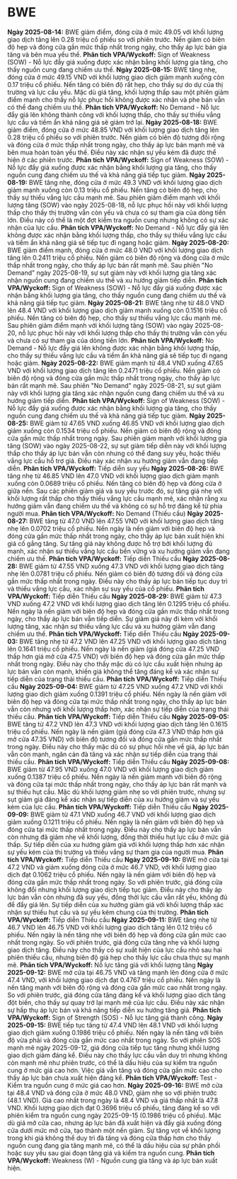 # BWE

**Ngày 2025-08-14:** BWE giảm điểm, đóng cửa ở mức 49.05 với khối lượng giao dịch tăng lên 0.28 triệu cổ phiếu so với phiên trước. Nến giảm có biên độ hẹp và đóng cửa gần mức thấp nhất trong ngày, cho thấy áp lực bán gia tăng và bên mua yếu thế. **Phân tích VPA/Wyckoff:** Sign of Weakness (SOW) - Nỗ lực đẩy giá xuống được xác nhận bằng khối lượng gia tăng, cho thấy nguồn cung đang chiếm ưu thế.
**Ngày 2025-08-15:** BWE tăng nhẹ, đóng cửa ở mức 49.15 VND với khối lượng giao dịch giảm mạnh xuống còn 0.17 triệu cổ phiếu. Nến tăng có biên độ rất hẹp, cho thấy sự do dự của thị trường và lực cầu yếu. Mặc dù giá tăng, khối lượng thấp sau một phiên giảm điểm mạnh cho thấy nỗ lực phục hồi không được xác nhận và phe bán vẫn có thể đang chiếm ưu thế. **Phân tích VPA/Wyckoff:** No Demand - Nỗ lực đẩy giá lên không thành công với khối lượng thấp, cho thấy sự thiếu vắng lực cầu và tiềm ẩn khả năng giá sẽ giảm trở lại.
**Ngày 2025-08-18:** BWE giảm điểm, đóng cửa ở mức 48.85 VND với khối lượng giao dịch tăng lên 0.28 triệu cổ phiếu so với phiên trước. Nến giảm có biên độ tương đối rộng và đóng cửa ở mức thấp nhất trong ngày, cho thấy áp lực bán mạnh mẽ và bên mua hoàn toàn yếu thế. Điều này xác nhận sự yếu kém đã được thể hiện ở các phiên trước. **Phân tích VPA/Wyckoff:** Sign of Weakness (SOW) - Nỗ lực đẩy giá xuống được xác nhận bằng khối lượng gia tăng, cho thấy nguồn cung đang chiếm ưu thế và khả năng giá tiếp tục giảm.
**Ngày 2025-08-19:** BWE tăng nhẹ, đóng cửa ở mức 49.3 VND với khối lượng giao dịch giảm mạnh xuống còn 0.13 triệu cổ phiếu. Nến tăng có biên độ hẹp, cho thấy sự thiếu vắng lực cầu mạnh mẽ. Sau phiên giảm điểm mạnh với khối lượng tăng (SOW) vào ngày 2025-08-18, nỗ lực phục hồi này với khối lượng thấp cho thấy thị trường vẫn còn yếu và chưa có sự tham gia của dòng tiền lớn. Điều này có thể là một đợt kiểm tra nguồn cung nhưng không có sự xác nhận của lực cầu. **Phân tích VPA/Wyckoff:** No Demand - Nỗ lực đẩy giá lên không được xác nhận bằng khối lượng thấp, cho thấy sự thiếu vắng lực cầu và tiềm ẩn khả năng giá sẽ tiếp tục đi ngang hoặc giảm.
**Ngày 2025-08-20:** BWE giảm điểm mạnh, đóng cửa ở mức 48.0 VND với khối lượng giao dịch tăng lên 0.2411 triệu cổ phiếu. Nến giảm có biên độ rộng và đóng cửa ở mức thấp nhất trong ngày, cho thấy áp lực bán rất mạnh mẽ. Sau phiên "No Demand" ngày 2025-08-19, sự sụt giảm này với khối lượng gia tăng xác nhận nguồn cung đang chiếm ưu thế và xu hướng giảm tiếp diễn. **Phân tích VPA/Wyckoff:** Sign of Weakness (SOW) - Nỗ lực đẩy giá xuống được xác nhận bằng khối lượng gia tăng, cho thấy nguồn cung đang chiếm ưu thế và khả năng giá tiếp tục giảm.
**Ngày 2025-08-21:** BWE tăng nhẹ từ 48.0 VND lên 48.4 VND với khối lượng giao dịch giảm mạnh xuống còn 0.1516 triệu cổ phiếu. Nến tăng có biên độ hẹp, cho thấy sự thiếu vắng lực cầu mạnh mẽ. Sau phiên giảm điểm mạnh với khối lượng tăng (SOW) vào ngày 2025-08-20, nỗ lực phục hồi này với khối lượng thấp cho thấy thị trường vẫn còn yếu và chưa có sự tham gia của dòng tiền lớn. **Phân tích VPA/Wyckoff:** No Demand - Nỗ lực đẩy giá lên không được xác nhận bằng khối lượng thấp, cho thấy sự thiếu vắng lực cầu và tiềm ẩn khả năng giá sẽ tiếp tục đi ngang hoặc giảm.
**Ngày 2025-08-22:** BWE giảm mạnh từ 48.4 VND xuống 47.65 VND với khối lượng giao dịch tăng lên 0.2471 triệu cổ phiếu. Nến giảm có biên độ rộng và đóng cửa gần mức thấp nhất trong ngày, cho thấy áp lực bán rất mạnh mẽ. Sau phiên "No Demand" ngày 2025-08-21, sự sụt giảm này với khối lượng gia tăng xác nhận nguồn cung đang chiếm ưu thế và xu hướng giảm tiếp diễn. **Phân tích VPA/Wyckoff:** Sign of Weakness (SOW) - Nỗ lực đẩy giá xuống được xác nhận bằng khối lượng gia tăng, cho thấy nguồn cung đang chiếm ưu thế và khả năng giá tiếp tục giảm.
**Ngày 2025-08-25:** BWE giảm từ 47.65 VND xuống 46.85 VND với khối lượng giao dịch giảm xuống còn 0.1534 triệu cổ phiếu. Nến giảm có biên độ rộng và đóng cửa gần mức thấp nhất trong ngày. Sau phiên giảm mạnh với khối lượng gia tăng (SOW) vào ngày 2025-08-22, sự sụt giảm tiếp diễn này với khối lượng thấp cho thấy áp lực bán vẫn còn nhưng có thể đang suy yếu, hoặc thiếu vắng lực cầu hỗ trợ giá. Điều này xác nhận xu hướng giảm vẫn đang tiếp diễn. **Phân tích VPA/Wyckoff:** Tiếp diễn suy yếu
**Ngày 2025-08-26:** BWE tăng nhẹ từ 46.85 VND lên 47.0 VND với khối lượng giao dịch giảm mạnh xuống còn 0.0689 triệu cổ phiếu. Nến tăng có biên độ hẹp và đóng cửa ở giữa nến. Sau các phiên giảm giá và suy yếu trước đó, sự tăng giá nhẹ với khối lượng rất thấp cho thấy thiếu vắng lực cầu mạnh mẽ, xác nhận rằng xu hướng giảm vẫn đang chiếm ưu thế và không có sự hỗ trợ đáng kể từ phía người mua. **Phân tích VPA/Wyckoff:** No Demand (Thiếu cầu)
**Ngày 2025-08-27:** BWE tăng từ 47.0 VND lên 47.55 VND với khối lượng giao dịch tăng nhẹ lên 0.0702 triệu cổ phiếu. Nến ngày là nến giảm với biên độ hẹp và đóng cửa gần mức thấp nhất trong ngày, cho thấy áp lực bán xuất hiện khi giá cố gắng tăng. Sự tăng giá này không được hỗ trợ bởi khối lượng đủ mạnh, xác nhận sự thiếu vắng lực cầu bền vững và xu hướng giảm vẫn đang chiếm ưu thế. **Phân tích VPA/Wyckoff:** Tiếp diễn Thiếu cầu
**Ngày 2025-08-28:** BWE giảm từ 47.55 VND xuống 47.3 VND với khối lượng giao dịch tăng nhẹ lên 0.0781 triệu cổ phiếu. Nến giảm có biên độ tương đối và đóng cửa gần mức thấp nhất trong ngày. Điều này cho thấy áp lực bán tiếp tục duy trì và thiếu vắng lực cầu, xác nhận sự suy yếu của cổ phiếu. **Phân tích VPA/Wyckoff:** Tiếp diễn Thiếu cầu
**Ngày 2025-08-29:** BWE giảm từ 47.3 VND xuống 47.2 VND với khối lượng giao dịch tăng lên 0.1295 triệu cổ phiếu. Nến ngày là nến giảm với biên độ hẹp và đóng cửa gần mức thấp nhất trong ngày, cho thấy áp lực bán vẫn tiếp diễn. Sự giảm giá này đi kèm với khối lượng tăng, xác nhận sự thiếu vắng lực cầu và xu hướng giảm vẫn đang chiếm ưu thế. **Phân tích VPA/Wyckoff:** Tiếp diễn Thiếu cầu
**Ngày 2025-09-03:** BWE tăng nhẹ từ 47.2 VND lên 47.25 VND với khối lượng giao dịch tăng lên 0.1641 triệu cổ phiếu. Nến ngày là nến giảm (giá đóng cửa 47.25 VND thấp hơn giá mở cửa 47.5 VND) với biên độ hẹp và đóng cửa gần mức thấp nhất trong ngày. Điều này cho thấy mặc dù có lực cầu xuất hiện nhưng áp lực bán vẫn còn mạnh, khiến giá không thể tăng đáng kể và xác nhận sự tiếp diễn của trạng thái thiếu cầu. **Phân tích VPA/Wyckoff:** Tiếp diễn Thiếu cầu
**Ngày 2025-09-04:** BWE giảm từ 47.25 VND xuống 47.2 VND với khối lượng giao dịch giảm xuống 0.1391 triệu cổ phiếu. Nến ngày là nến giảm với biên độ hẹp và đóng cửa tại mức thấp nhất trong ngày, cho thấy áp lực bán vẫn còn nhưng với khối lượng thấp hơn, xác nhận sự tiếp diễn của trạng thái thiếu cầu. **Phân tích VPA/Wyckoff:** Tiếp diễn Thiếu cầu
**Ngày 2025-09-05:** BWE tăng từ 47.2 VND lên 47.3 VND với khối lượng giao dịch tăng lên 0.1615 triệu cổ phiếu. Nến ngày là nến giảm (giá đóng cửa 47.3 VND thấp hơn giá mở cửa 47.35 VND) với biên độ tương đối và đóng cửa gần mức thấp nhất trong ngày. Điều này cho thấy mặc dù có sự phục hồi nhẹ về giá, áp lực bán vẫn còn mạnh, ngăn cản đà tăng và xác nhận sự tiếp diễn của trạng thái thiếu cầu. **Phân tích VPA/Wyckoff:** Tiếp diễn Thiếu cầu
**Ngày 2025-09-08:** BWE giảm từ 47.95 VND xuống 47.0 VND với khối lượng giao dịch giảm xuống 0.1387 triệu cổ phiếu. Nến ngày là nến giảm mạnh với biên độ rộng và đóng cửa tại mức thấp nhất trong ngày, cho thấy áp lực bán rất mạnh và sự thiếu hụt cầu. Mặc dù khối lượng giảm nhẹ so với phiên trước, nhưng sự sụt giảm giá đáng kể xác nhận sự tiếp diễn của xu hướng giảm và sự yếu kém của lực cầu. **Phân tích VPA/Wyckoff:** Tiếp diễn Thiếu cầu
**Ngày 2025-09-09:** BWE giảm từ 47.1 VND xuống 46.7 VND với khối lượng giao dịch giảm xuống 0.1211 triệu cổ phiếu. Nến ngày là nến giảm với biên độ hẹp và đóng cửa tại mức thấp nhất trong ngày. Điều này cho thấy áp lực bán vẫn còn nhưng đã giảm nhẹ về khối lượng, đồng thời thiếu hụt lực cầu ở mức giá thấp. Sự tiếp diễn của xu hướng giảm giá với khối lượng thấp hơn xác nhận sự yếu kém của thị trường và thiếu vắng sự tham gia của người mua. **Phân tích VPA/Wyckoff:** Tiếp diễn Thiếu cầu
**Ngày 2025-09-10:** BWE mở cửa tại 47.2 VND và giảm xuống đóng cửa ở mức 46.7 VND, với khối lượng giao dịch đạt 0.1062 triệu cổ phiếu. Nến ngày là nến giảm với biên độ hẹp và đóng cửa gần mức thấp nhất trong ngày. So với phiên trước, giá đóng cửa không đổi nhưng khối lượng giao dịch tiếp tục giảm. Điều này cho thấy áp lực bán vẫn còn nhưng đã suy yếu, đồng thời lực cầu vẫn rất yếu, không đủ để đẩy giá lên. Sự tiếp diễn của xu hướng giảm giá với khối lượng thấp xác nhận sự thiếu hụt cầu và sự yếu kém chung của thị trường. **Phân tích VPA/Wyckoff:** Tiếp diễn Thiếu cầu
**Ngày 2025-09-11:** BWE tăng nhẹ từ 46.7 VND lên 46.75 VND với khối lượng giao dịch tăng lên 0.12 triệu cổ phiếu. Nến ngày là nến tăng nhẹ với biên độ hẹp và đóng cửa gần mức cao nhất trong ngày. So với phiên trước, giá đóng cửa tăng nhẹ và khối lượng giao dịch tăng. Điều này cho thấy có sự xuất hiện của lực cầu nhỏ sau hai phiên thiếu cầu, nhưng biên độ giá hẹp cho thấy lực cầu chưa thực sự mạnh mẽ. **Phân tích VPA/Wyckoff:** Nỗ lực tăng giá với khối lượng tăng
**Ngày 2025-09-12:** BWE mở cửa tại 46.75 VND và tăng mạnh lên đóng cửa ở mức 47.4 VND, với khối lượng giao dịch đạt 0.4767 triệu cổ phiếu. Nến ngày là nến tăng mạnh với biên độ rộng và đóng cửa gần mức cao nhất trong ngày. So với phiên trước, giá đóng cửa tăng đáng kể và khối lượng giao dịch tăng đột biến, cho thấy sự quay trở lại mạnh mẽ của lực cầu. Điều này xác nhận sự hấp thụ áp lực bán và khả năng tiếp diễn xu hướng tăng giá. **Phân tích VPA/Wyckoff:** Sign of Strength (SOS) - Nỗ lực tăng giá thành công.
**Ngày 2025-09-15:** BWE tiếp tục tăng từ 47.4 VND lên 48.1 VND với khối lượng giao dịch giảm xuống 0.1986 triệu cổ phiếu. Nến ngày là nến tăng với biên độ vừa phải và đóng cửa gần mức cao nhất trong ngày. So với phiên SOS mạnh mẽ ngày 2025-09-12, giá đóng cửa tiếp tục tăng nhưng khối lượng giao dịch giảm đáng kể. Điều này cho thấy lực cầu vẫn duy trì nhưng không còn mạnh mẽ như phiên trước, có thể là dấu hiệu của sự kiểm tra nguồn cung ở mức giá cao hơn. Việc giá vẫn tăng và đóng cửa gần mức cao cho thấy áp lực bán chưa xuất hiện đáng kể. **Phân tích VPA/Wyckoff:** Test - Kiểm tra nguồn cung ở mức giá cao hơn.
**Ngày 2025-09-16:** BWE mở cửa tại 48.4 VND và đóng cửa ở mức 48.0 VND, giảm nhẹ so với phiên trước (48.1 VND). Giá cao nhất trong ngày là 48.4 VND và giá thấp nhất là 47.8 VND. Khối lượng giao dịch đạt 0.3696 triệu cổ phiếu, tăng đáng kể so với phiên kiểm tra nguồn cung ngày 2025-09-15 (0.1986 triệu cổ phiếu). Mặc dù giá mở cửa cao, nhưng áp lực bán đã xuất hiện và đẩy giá xuống đóng cửa dưới mức mở cửa, tạo thành một nến giảm. Sự tăng vọt về khối lượng trong khi giá không thể duy trì đà tăng và đóng cửa thấp hơn cho thấy nguồn cung đang gia tăng mạnh mẽ, có thể là dấu hiệu của sự phân phối hoặc suy yếu sau giai đoạn tăng giá và kiểm tra nguồn cung. **Phân tích VPA/Wyckoff:** Weakness (W) - Nguồn cung gia tăng và áp lực bán xuất hiện.
